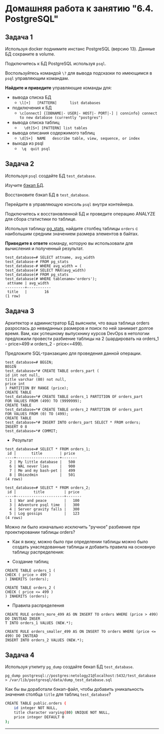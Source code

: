 # Домашняя работа к занятию "6.4. PostgreSQL"

## Задача 1

Используя docker поднимите инстанс PostgreSQL (версию 13). Данные БД сохраните в volume.

Подключитесь к БД PostgreSQL используя `psql`.

Воспользуйтесь командой `\?` для вывода подсказки по имеющимся в `psql` управляющим командам.

**Найдите и приведите** управляющие команды для:
- вывода списка БД
  * `\l[+]   [PATTERN]      list databases`
- подключения к БД
  * `\c[onnect] {[DBNAME|- USER|- HOST|- PORT|-] | conninfo} connect to new database (currently "postgres")`
- вывода списка таблиц
  * `  \dt[S+] [PATTERN] list tables`
- вывода описания содержимого таблиц
  * `\d[S+]  NAME   describe table, view, sequence, or index`
- выхода из psql
  * ` \q  quit psql`

## Задача 2

Используя `psql` создайте БД `test_database`.

Изучите [бэкап БД](https://github.com/netology-code/virt-homeworks/tree/master/06-db-04-postgresql/test_data).

Восстановите бэкап БД в `test_database`.

Перейдите в управляющую консоль `psql` внутри контейнера.

Подключитесь к восстановленной БД и проведите операцию ANALYZE для сбора статистики по таблице.

Используя таблицу [pg_stats](https://postgrespro.ru/docs/postgresql/12/view-pg-stats), найдите столбец таблицы `orders`
с наибольшим средним значением размера элементов в байтах.

**Приведите в ответе** команду, которую вы использовали для вычисления и полученный результат.
```
test_database=# SELECT attname, avg_width
test_database-# FROM pg_stats
test_database-# WHERE avg_width = (
test_database(# SELECT MAX(avg_width)
test_database(# FROM pg_stats
test_database(# WHERE tablename='orders');
 attname | avg_width
---------+-----------
 title   |        16
(1 row)
```
## Задача 3

Архитектор и администратор БД выяснили, что ваша таблица orders разрослась до невиданных размеров и
поиск по ней занимает долгое время. Вам, как успешному выпускнику курсов DevOps в нетологии предложили
провести разбиение таблицы на 2 (шардировать на orders_1 - price>499 и orders_2 - price<=499).

Предложите SQL-транзакцию для проведения данной операции.

```
test_database=# BEGIN;
BEGIN
test_database=*# CREATE TABLE orders_part (
id int not null,
title varchar (80) not null,
price int
) PARTITION BY RANGE (price);
CREATE TABLE
test_database=*# CREATE TABLE orders_1 PARTITION OF orders_part
FOR VALUES FROM (499) TO (9999999);
CREATE TABLE
test_database=*# CREATE TABLE orders_2 PARTITION OF orders_part
FOR VALUES FROM (0) TO (499);
CREATE TABLE
test_database=*# INSERT INTO orders_part SELECT * FROM orders;
INSERT 0 8
test_database=*# COMMIT;
```

* Результат

```
test_database=# SELECT * FROM orders_1;
 id |       title        | price
----+--------------------+-------
  2 | My little database |   500
  6 | WAL never lies     |   900
  7 | Me and my bash-pet |   499
  8 | Dbiezdmin          |   501
(4 rows)

test_database=# SELECT * FROM orders_2;
 id |        title         | price
----+----------------------+-------
  1 | War and peace        |   100
  3 | Adventure psql time  |   300
  4 | Server gravity falls |   300
  5 | Log gossips          |   123
(4 rows)
```

Можно ли было изначально исключить "ручное" разбиение при проектировании таблицы orders?
  * Как я вижу, можно было при определении таблицы   можно было создать унаследованные таблицы и добавить правила на основную таблицу распределения:

* Создание таблиц

```
CREATE TABLE orders_1 (
CHECK ( price > 499 )
) INHERITS (orders);

CREATE TABLE orders_2 (
CHECK ( price <= 499 )
) INHERITS (orders);
```

* Правила распределения

```
CREATE RULE orders_more_499 AS ON INSERT TO orders WHERE (price > 499) DO INSTEAD INSER
T INTO orders_1 VALUES (NEW.*);

CREATE RULE orders_smaller_499 AS ON INSERT TO orders WHERE (price <= 499) DO INSTEAD
INSERT INTO orders_2 VALUES (NEW.*);
```


## Задача 4

Используя утилиту `pg_dump` создайте бекап БД `test_database`.

```
pg_dump postgresql://postgres:netology21@localhost:5432/test_database > /var/lib/postgresql/data/dump_test_database.sql
```

Как бы вы доработали бэкап-файл, чтобы добавить уникальность значения столбца `title` для таблиц `test_database`?
```bash
CREATE TABLE public.orders (
    id integer NOT NULL,
    title character varying(80) UNIQUE NOT NULL,
    price integer DEFAULT 0
);
```

---
